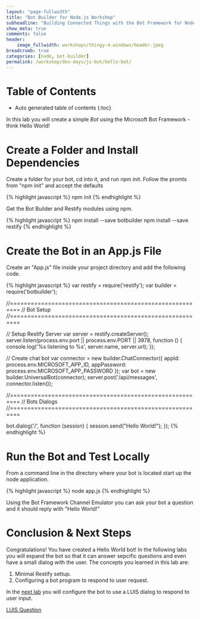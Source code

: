 ```yaml
---
layout: "page-fullwidth"
title: "Bot Builder for Node.js Workshop"
subheadline: "Building Connected Things with the Bot Framework for Node.js"
show_meta: true
comments: false
header: 
    image_fullwidth: workshops/thingy-4-windows/header.jpeg
breadcrumb: true
categories: [node, bot-builder]
permalink: /workshop/dev-days/js-bot/hello-bot/
---
```


# Table of Contents
*  Auto generated table of contents
{:toc}

In this lab you will create a simple _Bot_ using the Microsoft Bot Framework - think Hello World!

# Create a Folder and Install Dependencies
Create a folder for your bot, cd into it, and run npm init. Follow the promts from "npm init" and accept the defaults

{% highlight javascript %}
npm init
{% endhighlight %}

Get the Bot Builder and Restify modules using npm.

{% highlight javascript %}
npm install --save botbuilder
npm install --save restify
{% endhighlight %}

# Create the Bot in an App.js File

Create an "App.js" file inside your project directory and add the following code.

{% highlight javascript %}
var restify = require('restify');
var builder = require('botbuilder');

//=========================================================
// Bot Setup
//=========================================================

// Setup Restify Server
var server = restify.createServer();
server.listen(process.env.port || process.env.PORT || 3978, function () {
   console.log('%s listening to %s', server.name, server.url); 
});
  
// Create chat bot
var connector = new builder.ChatConnector({
    appId: process.env.MICROSOFT_APP_ID,
    appPassword: process.env.MICROSOFT_APP_PASSWORD
});
var bot = new builder.UniversalBot(connector);
server.post('/api/messages', connector.listen());

//=========================================================
// Bots Dialogs
//=========================================================

bot.dialog('/', function (session) {
    session.send("Hello World!");
});
{% endhighlight %}

# Run the Bot and Test Locally

From a command line in the directory where your bot is located start up the node application.

{% highlight javascript %}
node app.js
{% endhighlight %}

Using the Bot Framework Channel Emulator you can ask your bot a question and it should reply with "Hello World!"

# Conclusion &amp; Next Steps
Congratulations! You have created a Hello World bot! In the following labs you will expand the bot so that it can answer sepcific questions and even have a small dialog with the user. The concepts you learned in this lab are:

1. Minimal Restify settup.
2. Configuring a bot program to respond to user request.

In the [next lab][nextlab] you will configure the bot to use a LUIS dialog to respond to user input. 

<a class="radius button small" href="{{ site.url }}/workshop/dev-days/js-bot/luis-question/">LUIS Question</a>

[nextlab]: /workshop/dev-days/js-bot/luis-question/
